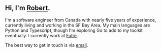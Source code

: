 ## Hi, I'm [Robert](https://robertdumitru.me/).

I'm a software engineer from Canada with nearly five years of experience, currently living and working in the SF Bay Area. My main languages are Python and Typescript, though I'm exploring Go to add to my toolkit eventually.
I currently work at [Futre](https://futre.me).

The best way to get in touch is via [email](mailto:robert@altonsys.com).
